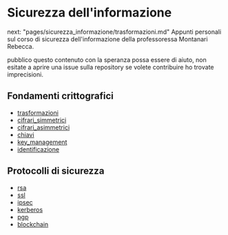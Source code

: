 # Sicurezza dell'informazione

next: "pages/sicurezza_informazione/trasformazioni.md"
Appunti personali sul corso di sicurezza dell'informazione della professoressa Montanari Rebecca.

pubblico questo contenuto con la speranza possa essere di aiuto, non esitate a aprire una issue sulla repository se volete contribuire ho trovate imprecisioni.

## Fondamenti crittografici

- [trasformazioni](sicurezza_informazione/trasformazioni.md)
- [cifrari_simmetrici](sicurezza_informazione/cifrari_simmetrici.md)
- [cifrari_asimmetrici](sicurezza_informazione/cifrari_asimmetrici.md)
- [chiavi](sicurezza_informazione/chiavi.md)
- [key_management](sicurezza_informazione/key_management.md)
- [identificazione](sicurezza_informazione/identificazione.md)

## Protocolli di sicurezza

- [rsa](sicurezza_informazione/rsa.md)
- [ssl](sicurezza_informazione/ssl.md)
- [ipsec](sicurezza_informazione/ipsec.md)
- [kerberos](sicurezza_informazione/kerberos.md)
- [pgp](sicurezza_informazione/pgp.md)
- [blockchain](sicurezza_informazione/blockchain.md)